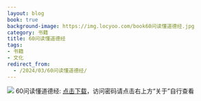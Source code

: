 ```yaml
---
layout: blog
book: true
background-image: https://img.locyoo.com/book60问读懂道德经.jpg
category: 书籍
title: 60问读懂道德经
tags:
- 书籍
- 文化
redirect_from:
  - /2024/03/60问读懂道德经/
---
```

![](https://img.locyoo.com/book60问读懂道德经.jpg)
60问读懂道德经: <a name = "ref1" href="https://url18.ctfile.com/f/50983618-1439914513-e53ddb?p=3619">点击下载</a>，访问密码请点击右上方“关于”自行查看